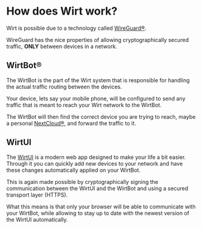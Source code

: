 # How does Wirt work?

Wirt is possible due to a technology called [WireGuard®](https://wireguard.com).

WireGuard has the nice properties of allowing cryptographically secured traffic, **ONLY** between devices in a network.

## WirtBot®

The WirtBot is the part of the Wirt system that is responsible for handling the actual traffic routing between the devices.

Your device, lets say your mobile phone, will be configured to send any traffic that is meant to reach your Wirt network to the WirtBot.

The WirtBot will then find the correct device you are trying to reach, maybe a personal [NextCloud®](https://nextcloud.com), and forward the traffic to it.

## WirtUI

The [WirtUI](https://wirt.network) is a modern web app designed to make your life a bit easier.
Through it you can quickly add new devices to your network and have these changes automatically applied on your WirtBot.

This is again made possible by cryptographically signing the communication between the WirtUI and the WirtBot and using a secured transport layer (HTTPS).

What this means is that only your browser will be able to communicate with your WirtBot, while allowing to stay up to date with the newest version of the WirtUI automatically.
